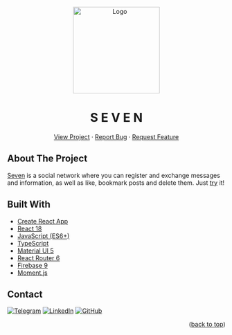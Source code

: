 <div id="top"></div>

<!-- PROJECT LOGO -->
<br />
<div align="center">
  <a href="https://seven-poccu.vercel.app">    
    <img src="https://s9.gifyu.com/images/logo7-512.png" alt="Logo" width="200" height="200">
  </a>
  
  <h1 align="center">S E V E N</h1>

  <p align="center">
    <a href="https://seven-poccu.vercel.app">View Project</a>
    ·
    <a href="https://github.com/poccu/seven/issues">Report Bug</a>
    ·
    <a href="https://github.com/poccu/seven/issues">Request Feature</a>
  </p>
</div>

<!-- ABOUT THE PROJECT -->

## About The Project

[Seven](https://seven-poccu.vercel.app) is a social network where you can register and exchange messages and information, as well as like, bookmark posts and delete them. Just [try](https://seven-poccu.vercel.app) it!

## Built With

- [Create React App](https://create-react-app.dev/)
- [React 18](https://reactjs.org/)
- [JavaScript (ES6+)](https://www.javascript.com/)
- [TypeScript](https://www.typescriptlang.org/)
- [Material UI 5](https://mui.com/)
- [React Router 6](https://reactrouter.com/)
- [Firebase 9](https://firebase.google.com/)
- [Moment.js](https://momentjs.com/)

<!-- CONTACT -->

## Contact

[![Telegram][telegram-shield]][telegram-url]
[![LinkedIn][linkedin-shield]][linkedin-url]
[![GitHub][github-shield]][github-url]

<p align="right">(<a href="#top">back to top</a>)</p>

<!-- MARKDOWN LINKS & IMAGES -->

[telegram-shield]: https://img.shields.io/badge/-Telegram-black.svg?style=for-the-badge&logo=telegram&colorB=555
[telegram-url]: https://t.me/mordoboy
[linkedin-shield]: https://img.shields.io/badge/-LinkedIn-black.svg?style=for-the-badge&logo=linkedin&colorB=555
[linkedin-url]: https://www.linkedin.com/in/poccu/
[github-shield]: https://img.shields.io/badge/-GitHub-black.svg?style=for-the-badge&logo=github&colorB=555
[github-url]: https://github.com/Poccu
